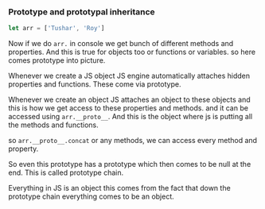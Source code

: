 ### Prototype and prototypal inheritance

```js
let arr = ['Tushar', 'Roy']

```
Now if we do ``arr.`` in console we get bunch of different methods and properties. And this is true for objects too or functions or variables. 
so here comes prototype into picture.

Whenever we create a JS object JS engine automatically attaches hidden properties and functions. These come via prototype. 

Whenever we create an object JS attaches an object to these objects and this is how we get access to these properties and methods. and it can be accessed using ``arr.__proto__``. And this is the object where js is putting all the methods and functions. 

so ``arr.__proto__.concat`` or any methods, we can access every method and property. 

So even this prototype has a prototype which then comes to be null at the end. This is called prototype chain. 

Everything in JS is an object this comes from the fact that down the prototype chain everything comes to be an object. 
